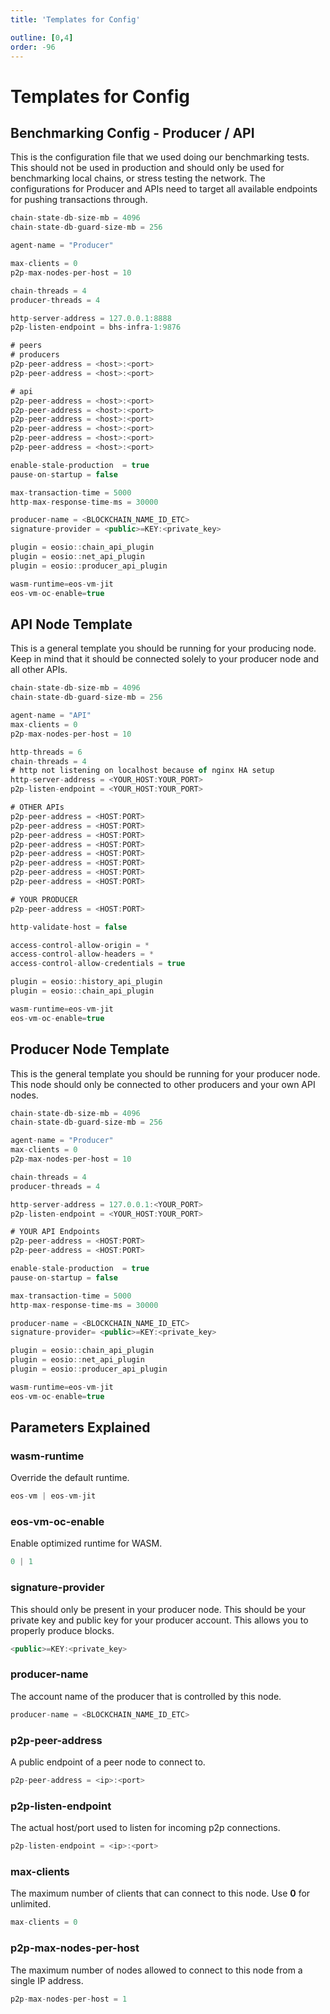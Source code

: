 ```yaml
---
title: 'Templates for Config'

outline: [0,4]
order: -96
---
```


# Templates for Config

## Benchmarking Config - Producer / API

This is the configuration file that we used doing our benchmarking tests. This should not be used in production and should only be used for benchmarking local chains, or stress testing the network. The configurations for Producer and APIs need to target all available endpoints for pushing transactions through.

```typescript
chain-state-db-size-mb = 4096
chain-state-db-guard-size-mb = 256

agent-name = "Producer"

max-clients = 0
p2p-max-nodes-per-host = 10

chain-threads = 4
producer-threads = 4

http-server-address = 127.0.0.1:8888
p2p-listen-endpoint = bhs-infra-1:9876

# peers
# producers
p2p-peer-address = <host>:<port>
p2p-peer-address = <host>:<port>

# api
p2p-peer-address = <host>:<port>
p2p-peer-address = <host>:<port>
p2p-peer-address = <host>:<port>
p2p-peer-address = <host>:<port>
p2p-peer-address = <host>:<port>
p2p-peer-address = <host>:<port>

enable-stale-production  = true
pause-on-startup = false

max-transaction-time = 5000
http-max-response-time-ms = 30000

producer-name = <BLOCKCHAIN_NAME_ID_ETC>
signature-provider = <public>=KEY:<private_key>

plugin = eosio::chain_api_plugin
plugin = eosio::net_api_plugin
plugin = eosio::producer_api_plugin

wasm-runtime=eos-vm-jit
eos-vm-oc-enable=true
```

## API Node Template

This is a general template you should be running for your producing node. Keep in mind that it should be connected solely to your producer node and all other APIs.

```typescript
chain-state-db-size-mb = 4096
chain-state-db-guard-size-mb = 256

agent-name = "API"
max-clients = 0
p2p-max-nodes-per-host = 10

http-threads = 6
chain-threads = 4
# http not listening on localhost because of nginx HA setup
http-server-address = <YOUR_HOST:YOUR_PORT>
p2p-listen-endpoint = <YOUR_HOST:YOUR_PORT>

# OTHER APIs
p2p-peer-address = <HOST:PORT>
p2p-peer-address = <HOST:PORT>
p2p-peer-address = <HOST:PORT>
p2p-peer-address = <HOST:PORT>
p2p-peer-address = <HOST:PORT>
p2p-peer-address = <HOST:PORT>
p2p-peer-address = <HOST:PORT>
p2p-peer-address = <HOST:PORT>

# YOUR PRODUCER
p2p-peer-address = <HOST:PORT>

http-validate-host = false

access-control-allow-origin = *
access-control-allow-headers = *
access-control-allow-credentials = true

plugin = eosio::history_api_plugin
plugin = eosio::chain_api_plugin

wasm-runtime=eos-vm-jit
eos-vm-oc-enable=true
```

## Producer Node Template

This is the general template you should be running for your producer node. This node should only be connected to other producers and your own API nodes.

```typescript
chain-state-db-size-mb = 4096
chain-state-db-guard-size-mb = 256

agent-name = "Producer"
max-clients = 0
p2p-max-nodes-per-host = 10

chain-threads = 4
producer-threads = 4

http-server-address = 127.0.0.1:<YOUR_PORT>
p2p-listen-endpoint = <YOUR_HOST:YOUR_PORT>

# YOUR API Endpoints
p2p-peer-address = <HOST:PORT>
p2p-peer-address = <HOST:PORT>

enable-stale-production  = true
pause-on-startup = false

max-transaction-time = 5000
http-max-response-time-ms = 30000

producer-name = <BLOCKCHAIN_NAME_ID_ETC>
signature-provider= <public>=KEY:<private_key>

plugin = eosio::chain_api_plugin
plugin = eosio::net_api_plugin
plugin = eosio::producer_api_plugin

wasm-runtime=eos-vm-jit
eos-vm-oc-enable=true
```

## Parameters Explained

### wasm-runtime

Override the default runtime.

```typescript
eos-vm | eos-vm-jit 
```

### eos-vm-oc-enable

Enable optimized runtime for WASM.

```typescript
0 | 1
```

### signature-provider

This should only be present in your producer node. This should be your private key and public key for your producer account. This allows you to properly produce blocks.

```typescript
<public>=KEY:<private_key>
```

### producer-name

The account name of the producer that is controlled by this node.

```typescript
producer-name = <BLOCKCHAIN_NAME_ID_ETC>
```

### p2p-peer-address

A public endpoint of a peer node to connect to.

```typescript
p2p-peer-address = <ip>:<port>
```

### p2p-listen-endpoint

The actual host/port used to listen for incoming p2p connections.

```typescript
p2p-listen-endpoint = <ip>:<port>
```

### max-clients

The maximum number of clients that can connect to this node. Use **0** for unlimited.

```typescript
max-clients = 0
```

### p2p-max-nodes-per-host

The maximum number of nodes allowed to connect to this node from a single IP address.

```typescript
p2p-max-nodes-per-host = 1
```